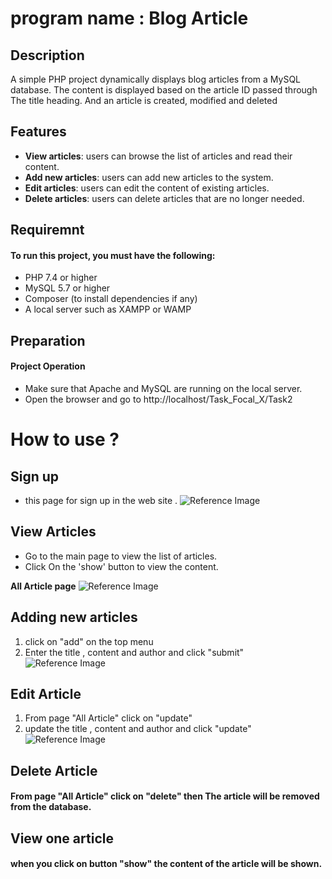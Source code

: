 # program name : Blog Article

## Description

A simple PHP project dynamically displays blog articles from a MySQL database. The content is displayed based on the article ID passed through The title heading. And an article is created, modified and deleted

## Features

- **View articles**: users can browse the list of articles and read their content.
- **Add new articles**: users can add new articles to the system.
- **Edit articles**: users can edit the content of existing articles.
- **Delete articles**: users can delete articles that are no longer needed.

## Requiremnt

#### To run this project, you must have the following:

- PHP 7.4 or higher
- MySQL 5.7 or higher
- Composer (to install dependencies if any)
- A local server such as XAMPP or WAMP

## Preparation

#### Project Operation

- Make sure that Apache and MySQL are running on the local server.
- Open the browser and go to http://localhost/Task_Focal_X/Task2

# How to use ?

## Sign up

- this page for sign up in the web site .
  ![Reference Image](/Screenshot/Sign%20Up%20.png)

## View Articles

- Go to the main page to view the list of articles.
- Click On the 'show' button to view the content.

**All Article page**
![Reference Image](/Screenshot/All_Articles.png)

## Adding new articles

1.  click on "add" on the top menu
2.  Enter the title , content and author and click "submit"
    ![Reference Image](/Screenshot/Add_Article2.png)

## Edit Article

1. From page "All Article" click on "update"
2. update the title , content and author and click "update"
   ![Reference Image](/Screenshot/Edit_Article2.png)

## Delete Article

#### From page "All Article" click on "delete" then The article will be removed from the database.

## View one article

#### when you click on button "show" the content of the article will be shown.
